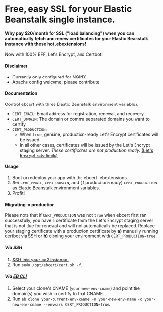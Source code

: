 # Free, easy SSL for your Elastic Beanstalk single instance.

#### Why pay $20/month for SSL ("load balancing") when you can automatically fetch and renew certificates for your Elastic Beanstalk instance with these hot .ebextensions!

Now with 100% EFF, Let's Encrypt, and Certbot!

#### Disclaimer
* Currently only configured for NGINX
* Apache config welcome, please contribute

#### Documentation
Control ebcert with three Elastic Beanstalk environment variables:
* `CERT_EMAIL`: Email address for registration, renewal, and recovery
* `CERT_DOMAIN`: The domain or comma separated domains you want to certify
* `CERT_PRODUCTION`:
	* When `true`, genuine, production-ready  Let's Encrypt certificates will be issued
	* In all other cases, certificates will be issued by the Let's Encrypt staging server. *These certificates are not production ready.* [(Let's Encrypt rate limits)](https://letsencrypt.org/docs/rate-limits/)

#### Usage
1. Boot or redeploy your app with the ebcert .ebextensions.
2. Set `CERT_EMAIL`, `CERT_DOMAIN`, and (if production-ready) `CERT_PRODUCTION` as Elastic Beanstalk environment variables.
3. Profit!

#### Migrating to production
Please note that if `CERT_PRODUCTION` was not `true` when ebcert first ran successfully, you have a certificate from the Let's Encrypt staging server that is not due for renewal and will not automatically be replaced. Replace your staging certificate with a production certificate by **a)** manually running certbot via SSH or **b)** cloning your environment with `CERT_PRODUCTION=true`.

##### Via SSH
1. [SSH into your ec2 instance.](https://docs.aws.amazon.com/AWSEC2/latest/UserGuide/AccessingInstancesLinux.html)
2. Run `sudo /opt/ebcert/cert.sh -f`.

##### Via [EB CLI](https://docs.aws.amazon.com/elasticbeanstalk/latest/dg/eb-cli3.html)

1. Select your clone's CNAME (`your-new-env-cname`) and point the domain(s) you wish to certify to that CNAME.
2. Run `eb clone your-current-env-cname -n your-new-env-name -c your-new-env-cname --envvars CERT_PRODUCTION=true`.
